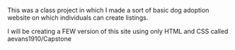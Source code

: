 This was a class project in which I made a sort of basic dog adoption website on which individuals can create listings. 

I will be creating a FEW version of this site using only HTML and CSS called aevans1910/Capstone

